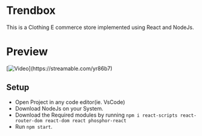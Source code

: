 # Trendbox
This is a Clothing E commerce store implemented using React and NodeJs.

# Preview
[![Video](https://i.imgur.com/pWjKYga.jpg](https://i.imgur.com/pWjKYga.jpg))](https://streamable.com/yr86b7)
## Setup
- Open Project in any code editor(ie. VsCode)
- Download NodeJs on your System.
- Download the Required modules by running `npm i react-scripts react-router-dom react-dom react phosphor-react `
- Run `npm start`.

